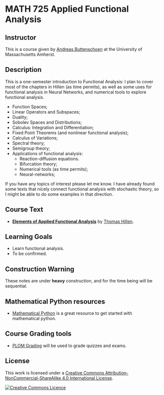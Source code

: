 # MATH 725 Applied Functional Analysis

## Instructor

This is a course given by [Andreas Buttenschoen](www.buttenschoen.ca) at the University of Massachusetts Amherst.

## Description

This is a one-semester introduction to Functional Analysis: I plan to cover most of the chapters in Hillen (as time permits), as well as some uses for functional analysis in Neural Networks, and numerical tools to explore functional analysis.

* Function Spaces;
* Linear Operators and Subspaces;
* Duality;
* Sobolev Spaces and Distributions;
* Calculus: Integration and Differentiation;
* Fixed Point Theorems (and nonlinear functional analysis);
* Calculus of Variations;
* Spectral theory;
* Semigroup theory;
* Applications of functional analysis:
    * Reaction-diffusion equations.
    * Bifurcation theory;
    * Numerical tools (as time permits);
    * Neural-networks;

If you have any topics of interest please let me know. I have already found some texts that nicely connect functional analysis with stochastic theory, so I might be able to do some examples in that direction.

## Course Text

* [**Elements of Applied Functional Analysis**](https://www.math.ualberta.ca/~thillen/FA-book-June2023.pdf) by [Thomas Hillen](https://www.math.ualberta.ca/~thillen).

## Learning Goals

* Learn functional analysis.
* To be confirmed.

## Construction Warning

These notes are under **heavy** construction, and for the time being will be sequential.

## Mathematical Python resources

* [Mathematical Python](https://patrickwalls.github.io/mathematicalpython/) is a great resource to get started with mathematical python.

## Course Grading tools

* [PLOM Grading](https://plomgrading.org/) will be used to grade quizzes and exams.

## License

This work is licensed under a <a rel="license" href="http://creativecommons.org/licenses/by-nc-sa/4.0/">Creative Commons Attribution-NonCommercial-ShareAlike 4.0 International License</a>.

<a rel="license" href="http://creativecommons.org/licenses/by-nc-sa/4.0/"><img alt="Creative Commons Licence" style="border-width:0" src="https://i.creativecommons.org/l/by-nc-sa/4.0/88x31.png" /></a>
